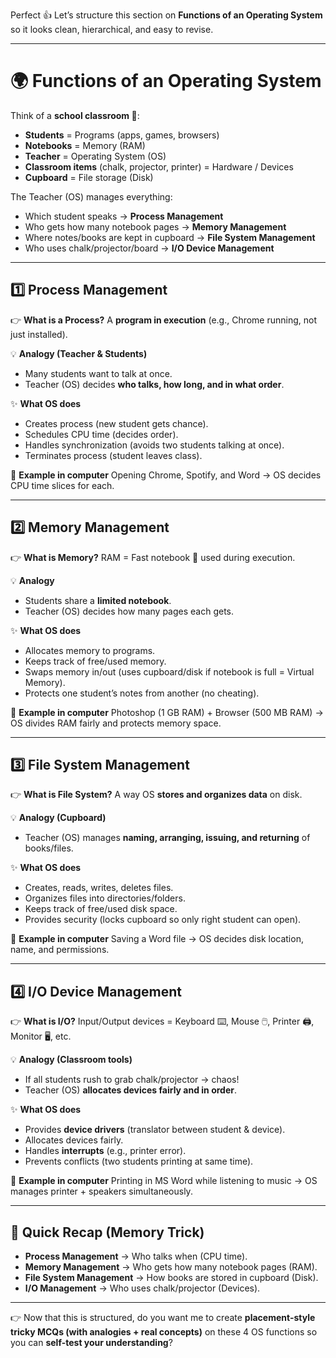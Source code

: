 Perfect 👍 Let’s structure this section on **Functions of an Operating System** so it looks clean, hierarchical, and easy to revise.

---

# 🌍 Functions of an Operating System

Think of a **school classroom 🎒**:

* **Students** = Programs (apps, games, browsers)
* **Notebooks** = Memory (RAM)
* **Teacher** = Operating System (OS)
* **Classroom items** (chalk, projector, printer) = Hardware / Devices
* **Cupboard** = File storage (Disk)

The Teacher (OS) manages everything:

* Which student speaks → **Process Management**
* Who gets how many notebook pages → **Memory Management**
* Where notes/books are kept in cupboard → **File System Management**
* Who uses chalk/projector/board → **I/O Device Management**

---

## 1️⃣ Process Management

👉 **What is a Process?**
A **program in execution** (e.g., Chrome running, not just installed).

💡 **Analogy (Teacher & Students)**

* Many students want to talk at once.
* Teacher (OS) decides **who talks, how long, and in what order**.

✨ **What OS does**

* Creates process (new student gets chance).
* Schedules CPU time (decides order).
* Handles synchronization (avoids two students talking at once).
* Terminates process (student leaves class).

📌 **Example in computer**
Opening Chrome, Spotify, and Word → OS decides CPU time slices for each.

---

## 2️⃣ Memory Management

👉 **What is Memory?**
RAM = Fast notebook 📒 used during execution.

💡 **Analogy**

* Students share a **limited notebook**.
* Teacher (OS) decides how many pages each gets.

✨ **What OS does**

* Allocates memory to programs.
* Keeps track of free/used memory.
* Swaps memory in/out (uses cupboard/disk if notebook is full = Virtual Memory).
* Protects one student’s notes from another (no cheating).

📌 **Example in computer**
Photoshop (1 GB RAM) + Browser (500 MB RAM) → OS divides RAM fairly and protects memory space.

---

## 3️⃣ File System Management

👉 **What is File System?**
A way OS **stores and organizes data** on disk.

💡 **Analogy (Cupboard)**

* Teacher (OS) manages **naming, arranging, issuing, and returning** of books/files.

✨ **What OS does**

* Creates, reads, writes, deletes files.
* Organizes files into directories/folders.
* Keeps track of free/used disk space.
* Provides security (locks cupboard so only right student can open).

📌 **Example in computer**
Saving a Word file → OS decides disk location, name, and permissions.

---

## 4️⃣ I/O Device Management

👉 **What is I/O?**
Input/Output devices = Keyboard ⌨️, Mouse 🖱️, Printer 🖨️, Monitor 🖥️, etc.

💡 **Analogy (Classroom tools)**

* If all students rush to grab chalk/projector → chaos!
* Teacher (OS) **allocates devices fairly and in order**.

✨ **What OS does**

* Provides **device drivers** (translator between student & device).
* Allocates devices fairly.
* Handles **interrupts** (e.g., printer error).
* Prevents conflicts (two students printing at same time).

📌 **Example in computer**
Printing in MS Word while listening to music → OS manages printer + speakers simultaneously.

---

## 🎯 Quick Recap (Memory Trick)

* **Process Management** → Who talks when (CPU time).
* **Memory Management** → Who gets how many notebook pages (RAM).
* **File System Management** → How books are stored in cupboard (Disk).
* **I/O Management** → Who uses chalk/projector (Devices).

---

👉 Now that this is structured, do you want me to create **placement-style tricky MCQs (with analogies + real concepts)** on these 4 OS functions so you can **self-test your understanding**?
